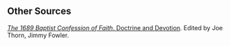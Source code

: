 ## Other Sources

<div class="bibliography">
<i><a href="https://www.the1689confession.com/" target="_blank">The 1689 Baptist Confession of Faith</i>. <a href="https://www.doctrineanddevotion.com/" target="_blank">Doctrine and Devotion</a>. Edited by Joe Thorn, Jimmy Fowler.
</div>